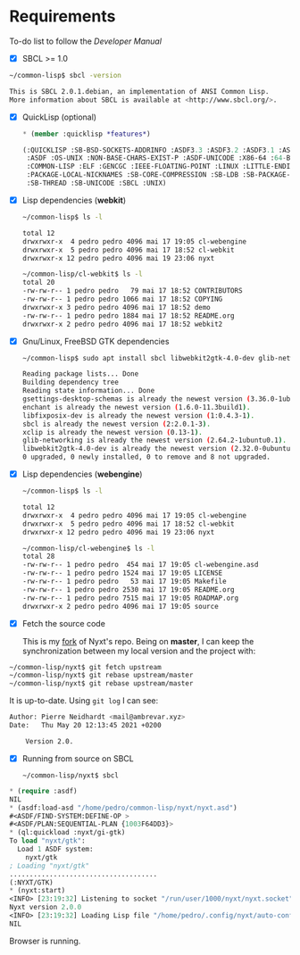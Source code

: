 # Requirements

To-do list to follow the *Developer Manual*



- [x] SBCL >= 1.0

```bash
~/common-lisp$ sbcl -version

This is SBCL 2.0.1.debian, an implementation of ANSI Common Lisp.
More information about SBCL is available at <http://www.sbcl.org/>.

```



- [x] QuickLisp (optional)

  ```lisp
  * (member :quicklisp *features*)
  
  (:QUICKLISP :SB-BSD-SOCKETS-ADDRINFO :ASDF3.3 :ASDF3.2 :ASDF3.1 :ASDF3 :ASDF2
   :ASDF :OS-UNIX :NON-BASE-CHARS-EXIST-P :ASDF-UNICODE :X86-64 :64-BIT :ANSI-CL
   :COMMON-LISP :ELF :GENCGC :IEEE-FLOATING-POINT :LINUX :LITTLE-ENDIAN
   :PACKAGE-LOCAL-NICKNAMES :SB-CORE-COMPRESSION :SB-LDB :SB-PACKAGE-LOCKS
   :SB-THREAD :SB-UNICODE :SBCL :UNIX)
  
  ```

  

- [x] Lisp dependencies (**webkit**)

  ```bash
  ~/common-lisp$ ls -l
  
  total 12
  drwxrwxr-x  4 pedro pedro 4096 mai 17 19:05 cl-webengine
  drwxrwxr-x  5 pedro pedro 4096 mai 17 18:52 cl-webkit
  drwxrwxr-x 12 pedro pedro 4096 mai 19 23:06 nyxt
  
  ~/common-lisp/cl-webkit$ ls -l
  total 20
  -rw-rw-r-- 1 pedro pedro   79 mai 17 18:52 CONTRIBUTORS
  -rw-rw-r-- 1 pedro pedro 1066 mai 17 18:52 COPYING
  drwxrwxr-x 3 pedro pedro 4096 mai 17 18:52 demo
  -rw-rw-r-- 1 pedro pedro 1884 mai 17 18:52 README.org
  drwxrwxr-x 2 pedro pedro 4096 mai 17 18:52 webkit2
  
  ```

  

- [x] Gnu/Linux, FreeBSD GTK dependencies

  ```bash
  ~/common-lisp$ sudo apt install sbcl libwebkit2gtk-4.0-dev glib-networking gsettings-desktop-schemas libfixposix-dev xclip enchant
  
  Reading package lists... Done
  Building dependency tree       
  Reading state information... Done
  gsettings-desktop-schemas is already the newest version (3.36.0-1ubuntu1).
  enchant is already the newest version (1.6.0-11.3build1).
  libfixposix-dev is already the newest version (1:0.4.3-1).
  sbcl is already the newest version (2:2.0.1-3).
  xclip is already the newest version (0.13-1).
  glib-networking is already the newest version (2.64.2-1ubuntu0.1).
  libwebkit2gtk-4.0-dev is already the newest version (2.32.0-0ubuntu0.20.04.1).
  0 upgraded, 0 newly installed, 0 to remove and 8 not upgraded.
  
  ```

  

- [x] Lisp dependencies (**webengine**)

  ```bash
  ~/common-lisp$ ls -l
  
  total 12
  drwxrwxr-x  4 pedro pedro 4096 mai 17 19:05 cl-webengine
  drwxrwxr-x  5 pedro pedro 4096 mai 17 18:52 cl-webkit
  drwxrwxr-x 12 pedro pedro 4096 mai 19 23:06 nyxt
  
  ~/common-lisp/cl-webengine$ ls -l
  total 28
  -rw-rw-r-- 1 pedro pedro  454 mai 17 19:05 cl-webengine.asd
  -rw-rw-r-- 1 pedro pedro 1524 mai 17 19:05 LICENSE
  -rw-rw-r-- 1 pedro pedro   53 mai 17 19:05 Makefile
  -rw-rw-r-- 1 pedro pedro 2530 mai 17 19:05 README.org
  -rw-rw-r-- 1 pedro pedro 7515 mai 17 19:05 ROADMAP.org
  drwxrwxr-x 2 pedro pedro 4096 mai 17 19:05 source
  
  
  ```



- [x] Fetch the source code

  This is my [fork](https://github.com/pdelfino/nyxt/commits/master) of  Nyxt's repo. Being on **master**, I can keep the synchronization between my local version and the project with:

```bash
~/common-lisp/nyxt$ git fetch upstream
~/common-lisp/nyxt$ git rebase upstream/master
~/common-lisp/nyxt$ git rebase upstream/master

```

It is up-to-date. Using `git log` I can see:

```bash
Author: Pierre Neidhardt <mail@ambrevar.xyz>
Date:   Thu May 20 12:13:45 2021 +0200

    Version 2.0.

```



- [x] Running from source on SBCL 

  ```shell
  ~/common-lisp/nyxt$ sbcl
  
  ```

```lisp
* (require :asdf)
NIL
* (asdf:load-asd "/home/pedro/common-lisp/nyxt/nyxt.asd")
#<ASDF/FIND-SYSTEM:DEFINE-OP >
#<ASDF/PLAN:SEQUENTIAL-PLAN {1003F64DD3}>
* (ql:quickload :nyxt/gi-gtk)
To load "nyxt/gtk":
  Load 1 ASDF system:
    nyxt/gtk
; Loading "nyxt/gtk"
.....................................
(:NYXT/GTK)
* (nyxt:start)
<INFO> [23:19:32] Listening to socket "/run/user/1000/nyxt/nyxt.socket".
Nyxt version 2.0.0
<INFO> [23:19:32] Loading Lisp file "/home/pedro/.config/nyxt/auto-config.lisp".
NIL


```



Browser is running.

